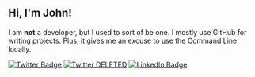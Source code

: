 ## Hi, I'm John!

I am **not** a developer, but I used to sort of be one. I mostly use GitHub for writing projects. Plus, it gives me an excuse to use the Command Line locally.

[![Twitter Badge](https://img.shields.io/badge/Twitter-Profile-informational?style=flat&logo=twitter&logoColor=white&color=1CA2F1)](#)
[![Twitter DELETED](https://img.shields.io/badge/Twitter-DELETED-critical)](#)
[![LinkedIn Badge](https://img.shields.io/badge/LinkedIn-Profile-informational?style=flat&logo=linkedin&logoColor=white&color=0D76A8)](https://www.linkedin.com/in/johnragozzine/)
